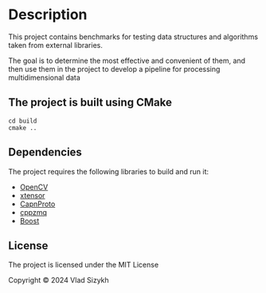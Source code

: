 # Description
This project contains benchmarks for testing data structures and algorithms taken from external libraries.

The goal is to determine the most effective and convenient of them, and then use them in the project to develop a pipeline for processing multidimensional data

## The project is built using CMake
```
cd build
cmake ..
```

## Dependencies
The project requires the following libraries to build and run it:

-  [OpenCV](https://opencv.org/get-started/)
- [xtensor](https://github.com/xtensor-stack/xtensor)
- [CapnProto](https://capnproto.org/install.html)
- [cppzmq](https://github.com/zeromq/cppzmq)
- [Boost](https://www.boost.org/users/download/)

## License
The project is licensed under the MIT License

Copyright © 2024 Vlad Sizykh